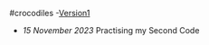 #crocodiles
-[Version1](https://McMaster6425.github.io/Crocodile.git)
- *15 November 2023*
Practising my Second Code